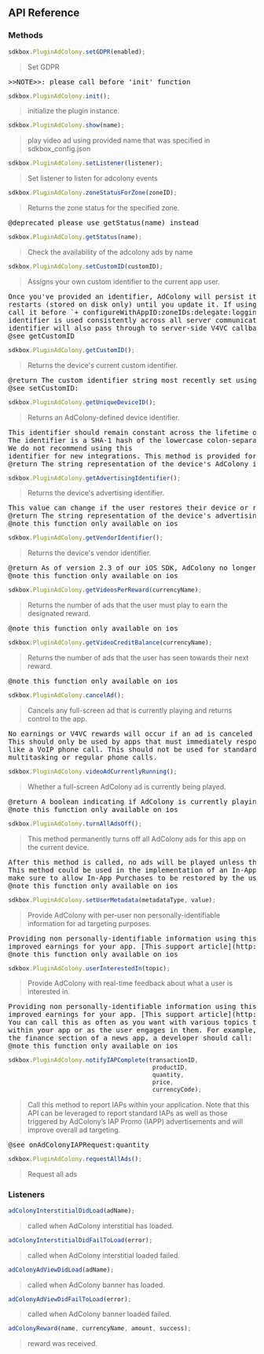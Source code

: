 ## API Reference

### Methods
```javascript
sdkbox.PluginAdColony.setGDPR(enabled);
```
> Set GDPR

<pre>
>>NOTE>>: please call before 'init' function
</pre>

```javascript
sdkbox.PluginAdColony.init();
```
> initialize the plugin instance.

```javascript
sdkbox.PluginAdColony.show(name);
```
> play video ad using provided name that was specified in sdkbox_config.json

```javascript
sdkbox.PluginAdColony.setListener(listener);
```
> Set listener to listen for adcolony events

```javascript
sdkbox.PluginAdColony.zoneStatusForZone(zoneID);
```
> Returns the zone status for the specified zone.

<pre>
@deprecated please use getStatus(name) instead
</pre>

```javascript
sdkbox.PluginAdColony.getStatus(name);
```
> Check the availability of the adcolony ads by name

```javascript
sdkbox.PluginAdColony.setCustomID(customID);
```
> Assigns your own custom identifier to the current app user.

<pre>
Once you've provided an identifier, AdColony will persist it across app
restarts (stored on disk only) until you update it. If using this method,
call it before `+ configureWithAppID:zoneIDs:delegate:logging:` so that the
identifier is used consistently across all server communications. The
identifier will also pass through to server-side V4VC callbacks.
@see getCustomID
</pre>

```javascript
sdkbox.PluginAdColony.getCustomID();
```
> Returns the device's current custom identifier.

<pre>
@return The custom identifier string most recently set using `+ setCustomID:`.
@see setCustomID:
</pre>

```javascript
sdkbox.PluginAdColony.getUniqueDeviceID();
```
> Returns an AdColony-defined device identifier.

<pre>
This identifier should remain constant across the lifetime of an iOS device.
The identifier is a SHA-1 hash of the lowercase colon-separated MAC address of the device's WiFi interface.
We do not recommend using this
identifier for new integrations. This method is provided for backwards compatibility.
@return The string representation of the device's AdColony identifier.
</pre>

```javascript
sdkbox.PluginAdColony.getAdvertisingIdentifier();
```
> Returns the device's advertising identifier.

<pre>
This value can change if the user restores their device or resets ad tracking.
@return The string representation of the device's advertising identifier, introduced in iOS 6. Returns `nil` on iOS 5 or below.
@note this function only available on ios
</pre>

```javascript
sdkbox.PluginAdColony.getVendorIdentifier();
```
> Returns the device's vendor identifier.

<pre>
@return As of version 2.3 of our iOS SDK, AdColony no longer collects the vendor identifier and this method will return `nil`. This method is provided for backwards compatibility.
@note this function only available on ios
</pre>

```javascript
sdkbox.PluginAdColony.getVideosPerReward(currencyName);
```
> Returns the number of ads that the user must play to earn the designated reward.

<pre>
@note this function only available on ios
</pre>

```javascript
sdkbox.PluginAdColony.getVideoCreditBalance(currencyName);
```
> Returns the number of ads that the user has seen towards their next reward.

<pre>
@note this function only available on ios
</pre>

```javascript
sdkbox.PluginAdColony.cancelAd();
```
> Cancels any full-screen ad that is currently playing and returns control to the app.

<pre>
No earnings or V4VC rewards will occur if an ad is canceled programmatically by the app.
This should only be used by apps that must immediately respond to non-standard incoming events,
like a VoIP phone call. This should not be used for standard app interruptions such as
multitasking or regular phone calls.
</pre>

```javascript
sdkbox.PluginAdColony.videoAdCurrentlyRunning();
```
> Whether a full-screen AdColony ad is currently being played.

<pre>
@return A boolean indicating if AdColony is currently playing an ad.
@note this function only available on ios
</pre>

```javascript
sdkbox.PluginAdColony.turnAllAdsOff();
```
> This method permanently turns off all AdColony ads for this app on the current device.

<pre>
After this method is called, no ads will be played unless the app is deleted and reinstalled.
This method could be used in the implementation of an In-App Purchase to disable ads;
make sure to allow In-App Purchases to be restored by the user in the case of deleting and reinstalling the app.
@note this function only available on ios
</pre>

```javascript
sdkbox.PluginAdColony.setUserMetadata(metadataType, value);
```
> Provide AdColony with per-user non personally-identifiable information for ad targeting purposes.

<pre>
Providing non personally-identifiable information using this API will improve targeting and unlock
improved earnings for your app. [This support article](http://support.adcolony.com/customer/portal/articles/700183-sdk-user-metadata-pass-through) contains usage guidelines.
@note this function only available on ios
</pre>

```javascript
sdkbox.PluginAdColony.userInterestedIn(topic);
```
> Provide AdColony with real-time feedback about what a user is interested in.

<pre>
Providing non personally-identifiable information using this API will improve targeting and unlock
improved earnings for your app. [This support article](http://support.adcolony.com/customer/portal/articles/700183-sdk-user-metadata-pass-through) contains usage guidelines.
You can call this as often as you want with various topics that the user has engaged in
within your app or as the user engages in them. For example, if the user has started browsing
the finance section of a news app, a developer should call: `[AdColony userInterestedIn:@"finance"]`.
@note this function only available on ios
</pre>

```javascript
sdkbox.PluginAdColony.notifyIAPComplete(transactionID,
                                         productID,
                                         quantity,
                                         price,
                                         currencyCode);
```
> Call this method to report IAPs within your application. Note that this API can be leveraged to report standard IAPs
as well as those triggered by AdColony’s IAP Promo (IAPP) advertisements and will improve overall ad targeting.

<pre>
@see onAdColonyIAPRequest:quantity
</pre>

```javascript
sdkbox.PluginAdColony.requestAllAds();
```
> Request all ads


### Listeners
```javascript
adColonyInterstitialDidLoad(adName);
```
> called when AdColony interstitial has loaded.

```javascript
adColonyInterstitialDidFailToLoad(error);
```
> called when AdColony interstitial loaded failed.

```javascript
adColonyAdViewDidLoad(adName);
```
> called when AdColony banner has loaded.

```javascript
adColonyAdViewDidFailToLoad(error);
```
> called when AdColony banner loaded failed.

```javascript
adColonyReward(name, currencyName, amount, success);
```
> reward was received.


